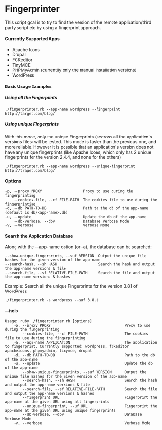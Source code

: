 Fingerprinter
=============

This script goal is to try to find the version of the remote application/third party script etc by using a fingerprint approach.

#### Currently Supported Apps
- Apache Icons
- Drupal
- FCKeditor
- TinyMCE
- PHPMyAdmin (currentlly only the manual installation versions)
- WordPress

#### Basic Usage Examples
##### Using all the Fingerprints
```
./fingerprinter.rb --app-name wordpress --fingerprint http://target.com/blog/
```
##### Using unique Fingerprints
With this mode, only the unique Fingerprints (accross all the application's versions files) will be tested.
This mode is faster than the previous one, and more reliable. However it is possible that an application's version does not have any unique fingerprints (like Apache Icons, which only has 2 unique fingerprints for the version 2.4.4, and none for the others)
```
./fingerprinter.rb --app-name wordpress --unique-fingerprint http://traget.com/blog/
```

#### Options
```
-p, --proxy PROXY                   Proxy to use during the fingerprinting
    --cookies-file, --cf FILE-PATH  The cookies file to use during the fingerprinting
-d, --db PATH-TO-DB                 Path to the db of the app-name (default is db/<app-name>.db)
-u, --update                        Update the db of the app-name
    --db-verbose, --dbv             Database Verbose Mode
-v, --verbose                       Verbose Mode
```
#### Search the Application Database
Along with the --app-name option (or -a), the database can be searched:
```
--show-unique-fingerprints, --suf VERSION  Output the unique file hashes for the given version of the app-name
--search-hash, --sh HASH                   Search the hash and output the app-name versions & file
--search-file, --sf RELATIVE-FILE-PATH     Search the file and output the app-name versions & hashes
```
Example: Search all the unique Fingerprints for the version 3.8.1 of WordPress
```
./fingerprinter.rb -a wordpress --suf 3.8.1
```

#### --help
```
Usage: ruby ./fingerprinter.rb [options]
    -p, --proxy PROXY                                  Proxy to use during the fingerprinting
        --cookies-file, --cf FILE-PATH                 The cookies file to use during the fingerprinting
    -a, --app-name APPLICATION                         The application to fingerprint. Currently supported: wordpress, fckeditor, apacheicons, phpmyadmin, tinymce, drupal
    -d, --db PATH-TO-DB                                Path to the db of the app-name
    -u, --update                                       Update the db of the app-name
        --show-unique-fingerprints, --suf VERSION      Output the unique file hashes for the given version of the app-name
        --search-hash, --sh HASH                       Search the hash and output the app-name versions & file
        --search-file, --sf RELATIVE-FILE-PATH         Search the file and output the app-name versions & hashes
        --fingerprint URL                              Fingerprint the app-name at the given URL using all fingerprints
        --unique-fingerprint, --uf URL                 Fingerprint the app-name at the given URL using unique fingerprints
        --db-verbose, --dbv                            Database Verbose Mode
    -v, --verbose                                      Verbose Mode
```
